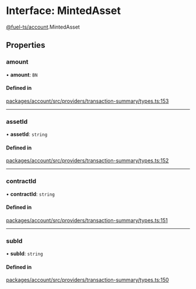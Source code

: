# Interface: MintedAsset

[@fuel-ts/account](/api/Account/index.md).MintedAsset

## Properties

### amount

• **amount**: `BN`

#### Defined in

[packages/account/src/providers/transaction-summary/types.ts:153](https://github.com/FuelLabs/fuels-ts/blob/12602001/packages/account/src/providers/transaction-summary/types.ts#L153)

___

### assetId

• **assetId**: `string`

#### Defined in

[packages/account/src/providers/transaction-summary/types.ts:152](https://github.com/FuelLabs/fuels-ts/blob/12602001/packages/account/src/providers/transaction-summary/types.ts#L152)

___

### contractId

• **contractId**: `string`

#### Defined in

[packages/account/src/providers/transaction-summary/types.ts:151](https://github.com/FuelLabs/fuels-ts/blob/12602001/packages/account/src/providers/transaction-summary/types.ts#L151)

___

### subId

• **subId**: `string`

#### Defined in

[packages/account/src/providers/transaction-summary/types.ts:150](https://github.com/FuelLabs/fuels-ts/blob/12602001/packages/account/src/providers/transaction-summary/types.ts#L150)
